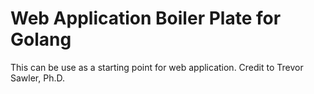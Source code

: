 # Web Application Boiler Plate for Golang

This can be use as a starting point for web application.
Credit to Trevor Sawler, Ph.D.
